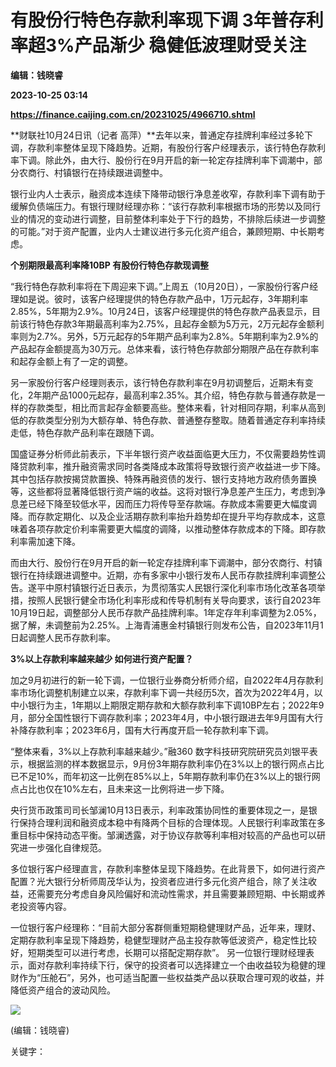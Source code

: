 # 有股份行特色存款利率现下调 3年普存利率超3%产品渐少 稳健低波理财受关注
**编辑：钱晓睿**

**2023-10-25 03:14**

**https://finance.caijing.com.cn/20231025/4966710.shtml**

**财联社10月24日讯（记者 高萍）**去年以来，普通定存挂牌利率经过多轮下调，存款利率整体呈现下降趋势。近期，有股份行客户经理表示，该行特色存款利率下调。除此外，由大行、股份行在9月开启的新一轮定存挂牌利率下调潮中，部分农商行、村镇银行在持续跟进调整中。

银行业内人士表示，融资成本连续下降带动银行净息差收窄，存款利率下调有助于缓解负债端压力。有银行理财经理亦称：“该行存款利率根据市场的形势以及同行业的情况的变动进行调整，目前整体利率处于下行的趋势，不排除后续进一步调整的可能。”对于资产配置，业内人士建议进行多元化资产组合，兼顾短期、中长期考虑。

**个别期限最高利率降10BP 有股份行特色存款现调整**

“我行特色存款利率将在下周迎来下调。”上周五（10月20日），一家股份行客户经理如是说。彼时，该客户经理提供的特色存款产品中，1万元起存，3年期利率2.85%，5年期为2.9%。10月24日，该客户经理提供的特色存款产品表显示，目前该行特色存款3年期最高利率为2.75%，且起存金额为5万元，2万元起存金额利率则为2.7%。另外，5万元起存的5年期产品利率为2.8%。5年期利率为2.9%的产品起存金额提高为30万元。总体来看，该行特色存款部分期限产品在存款利率和起存金额上有了一定的调整。

另一家股份行客户经理则表示，该行特色存款利率在9月初调整后，近期未有变化，2年期产品1000元起存，最高利率2.35%。其介绍，特色存款与普通存款是一样的存款类型，相比而言起存金额要高些。整体来看，针对相同存期，利率从高到低的存款类型分别为大额存单、特色存款、普通整存整取。随着普通定存利率持续走低，特色存款产品利率在跟随下调。

国盛证券分析师此前表示，下半年银行资产收益面临更大压力，不仅需要趋势性调降贷款利率，推升融资需求同时各类降成本政策将导致银行资产收益进一步下降。其中包括存款按揭贷款置换、特殊再融资债的发行、银行支持地方政府债务置换等，这些都将显著降低银行资产端的收益。这将对银行净息差产生压力，考虑到净息差已经下降至较低水平，因而压力将传导至存款端。存款成本需要更大幅度调降。而存款定期化、以及企业活期存款利率抬升趋势却在提升平均存款成本，这意味着各项存款定价利率需要更大幅度的调降，以推动整体存款成本的下降。即存款利率需加速下降。

而由大行、股份行在9月开启的新一轮定存挂牌利率下调潮中，部分农商行、村镇银行在持续跟进调整中。近期，亦有多家中小银行发布人民币存款挂牌利率调整公告。遂平中原村镇银行近日表示，为贯彻落实人民银行深化利率市场化改革各项举措，按照人民银行健全市场化利率形成和传导机制有关导向要求，该行自2023年10月19日起，调整部分人民币存款产品挂牌利率。1年定存年利率调整为2.05%，据了解，未调整前为2.25%。上海青浦惠金村镇银行则发布公告，自2023年11月1日起调整人民币存款利率。

**3%以上存款利率越来越少 如何进行资产配置？**

加之9月初进行的新一轮下调，一位银行业券商分析师介绍，自2022年4月存款利率市场化调整机制建立以来，存款利率下调一共经历5次，首次为2022年4月，以中小银行为主，1年期以上期限定期存款和大额存款利率下调10BP左右；2022年9月，部分全国性银行下调存款利率；2023年4月，中小银行跟进去年9月国有大行补降存款利率；2023年6月，国有大行再度开启一轮存款利率下调。

“整体来看，3%以上存款利率越来越少。”融360 数字科技研究院研究员刘银平表示，根据监测的样本数据显示，9月份3年期存款利率仍在3%以上的银行网点占比已不足10%，而年初这一比例在85%以上，5年期存款利率仍在3%以上的银行网点占比也仅在10%左右，且未来这一比例将进一步下降。

央行货币政策司司长邹澜10月13日表示，利率政策协同性的重要体现之一，是银行保持合理利润和融资成本稳中有降两个目标的合理体现。人民银行利率政策在多重目标中保持动态平衡。邹澜透露，对于协议存款等利率相对较高的产品也可以研究进一步强化自律规范。

多位银行客户经理直言，存款利率整体呈现下降趋势。在此背景下，如何进行资产配置？光大银行分析师周茂华认为，投资者应进行多元化资产组合，除了关注收益，还需要充分考虑自身风险偏好和流动性需求，并且需要兼顾短期、中长期或养老投资等内容。

一位银行客户经理称：“目前大部分客群侧重短期稳健理财产品，近年来，理财、定期存款利率呈现下降趋势，稳健型理财产品主投存款等低波资产，稳定性比较好，短期类型可以进行考虑，长期可以搭配定期存款”。 另一位银行理财经理表示，面对存款利率持续下行，保守的投资者可以选择建立一个由收益较为稳健的理财作为“压舱石”，另外，也可适当配置一些权益类产品以获取合理可观的收益，并降低资产组合的波动风险。

![](https://tx1.cdn.caijing.com.cn/2014-03-27/114048455.jpg)

(编辑：钱晓睿)

关键字：
